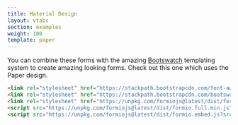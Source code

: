 ```yaml
---
title: Material Design
layout: vtabs
section: examples
weight: 100
template: paper
---
```

You can combine these forms with the amazing [Bootswatch](https://bootswatch.com) templating system to create amazing looking forms. Check out this one which uses the Paper design.

```html
<link rel="stylesheet" href="https://stackpath.bootstrapcdn.com/font-awesome/4.7.0/css/font-awesome.min.css">
<link rel="stylesheet" href="https://stackpath.bootstrapcdn.com/bootswatch/4.1.3/materia/bootstrap.min.css">
<link rel="stylesheet" href="https://unpkg.com/formiojs@latest/dist/formio.full.min.css">
<script src="https://unpkg.com/formiojs@latest/dist/formio.full.min.js"></script>
<script src="https://unpkg.com/formiojs@latest/dist/formio.embed.js?src=https://examples.form.io/example"></script>
```

<script src="dist/formio.embed.js?src=https://examples.form.io/example"></script>
